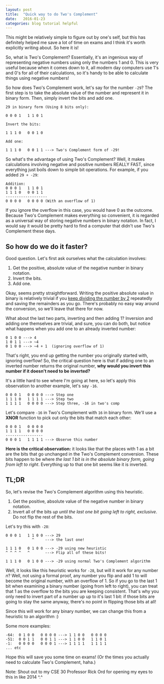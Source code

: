 ```yaml
---
layout: post
title:  "Quick way to do Two's Complement"
date:   2016-01-23
categories: blog tutorial helpful
---
```


This might be relatively simple to figure out by one's self, but this has definitely helped me save a lot of time on exams and I think it's worth explicitly writing about. So here it is!

So, what is Two's Complement? Essentially, it's an ingenious way of representing negative numbers using only the numbers 1 and 0. This is very useful because when it comes down to it, all modern day computers use 1's and 0's for all of their calculations, so it's handy to be able to calculate things using negative numbers!

So how does Two's Complement work, let's say for the number `-29`? The first step is to take the absolute value of the number and represent it in binary form. Then, simply invert the bits and add one.

    29 in binary form (Using 8 bits only):

    0 0 0 1   1 1 0 1

    Invert the bits:

    1 1 1 0   0 0 1 0

    Add one:

    1 1 1 0   0 0 1 1 ---> Two's Complement form of -29!

So what's the advantage of using Two's Complement? Well, it makes calculations involving negative and positive numbers REALLY FAST, since everything just boils down to simple bit operations. For example, if you added `29 + -29`:

    Addition:
    0 0 0 1   1 1 0 1
    1 1 1 0   0 0 1 1
    -------------------
    0 0 0 0   0 0 0 0 (With an overflow of 1)

If you ignore the overflow in this case, you would have 0 as the outcome. Because Two's Complement makes everything so convenient, it is regarded as a universal way of storing negative numbers in binary notation. In fact, I would say it would be pretty hard to find a computer that didn't use Two's Complement these days.

## So how do we do it faster?

Good question. Let's first ask ourselves what the calculation involves:

  1. Get the positive, absolute value of the negative number in binary notation.
  2. Invert the bits.
  3. Add one.

Okay, seems pretty straightforward. Writing the positive absolute value in binary is relatively trivial if you [keep dividing the number by 2](http://interactivepython.org/runestone/static/pythonds/BasicDS/ConvertingDecimalNumberstoBinaryNumbers.html) repeatedly and saving the remainders as you go. There's probably no easy way around the conversion, so we'll leave that there for now.

What about the last two parts, inverting and then adding 1? Inversion and adding one themselves are trivial, and sure, you can do both, but notice what happens when you add one to an already inverted number:

    0 1 0 0 ---> 4
    1 0 1 1 ---> ~4
    0 1 0 0 ---> ~4 + 1  (ignoring overflow of 1)

That's right, you end up getting the number you originally started with, ignoring overflow! So, the critical question here is that if adding one to an inverted number returns the original number, **why would you invert this number if it doesn't need to be inverted?**

It's a little hard to see where I'm going at here, so let's apply this observation to another example, let's say `-16`.

    0 0 0 1   0 0 0 0 ---> Step one
    1 1 1 0   1 1 1 1 ---> Step two
    1 1 1 1   0 0 0 0 ---> Step three, -16 in two's comp

Let's compare `-16` in Two's Complement with `16` in binary form. We'll use a **XNOR** function to pick out only the bits that match each other:

    0 0 0 1   0 0 0 0
    1 1 1 1   0 0 0 0
    -----------------
    0 0 0 1   1 1 1 1 ---> Observe this number    

**Here is the critical observation:** it looks like that the places with 1 as a bit are the bits that go unchanged in the Two's Complement conversion. These bits happen to be where *the last 1 bit is in the absolute binary form, going from left to right*. Everything up to that one bit seems like it is inverted.

## TL;DR

So, let's revise the Two's Complement algorithm using this heuristic.

  1. Get the positive, absolute value of the negative number in binary notation.
  2. Invert all of the bits *up until the last one bit going left to right, exclusive*. Do not flip the rest of the bits.

Let's try this with `-28`:

    0 0 0 1   1 1 0 0 ---> 29
                ^     ---> the last one!

    1 1 1 0   0 1 0 0 ---> -29 using new heuristic
    ^ ^ ^ ^   ^       ---> Flip all of these bits!

    1 1 1 0   0 1 0 0 ---> -29 using normal Two's Complement algorithm

Well, it looks like this heuristic works for `-28`, but will it work for any number *n*? Well, not using a formal proof, any number you flip and add 1 to will become the original number, with an overflow of 1. So if you go to the last 1 bit when examining a binary number (going from left to right), you can treat that 1 as the overflow to the bits you are keeping consistent. That's why you only need to invert part of a number up up to it's last 1 bit: if those bits are going to stay the same anyway, there's no point in flipping those bits at all!

Since this will work for any binary number, we can change this from a heuristic to an algorithm :)

Some more examples:

    -64:  0 1 0 0   0 0 0 0 ---> 1 1 0 0   0 0 0 0  
    -51:  0 0 1 1   0 0 1 1 ---> 1 1 0 0   1 1 0 1
    -1:   0 0 0 0   0 0 0 1 ---> 1 1 1 1   1 1 1 1
    ... etc

Hope this will save you some time on exams! (Or the times you actually need to calculate Two's Complement, haha.)

Note: Shout out to my CSE 30 Professor Rick Ord for opening my eyes to this in like 2014 ^.^
